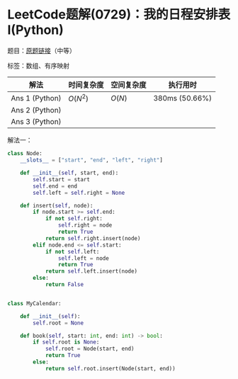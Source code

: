 # LeetCode题解(0729)：我的日程安排表I(Python)

题目：[原题链接](https://leetcode-cn.com/problems/my-calendar-i/)（中等）

标签：数组、有序映射

| 解法           | 时间复杂度 | 空间复杂度 | 执行用时       |
| -------------- | ---------- | ---------- | -------------- |
| Ans 1 (Python) | $O(N^2)$   | $O(N)$     | 380ms (50.66%) |
| Ans 2 (Python) |            |            |                |
| Ans 3 (Python) |            |            |                |

解法一：

```python
class Node:
    __slots__ = ["start", "end", "left", "right"]

    def __init__(self, start, end):
        self.start = start
        self.end = end
        self.left = self.right = None

    def insert(self, node):
        if node.start >= self.end:
            if not self.right:
                self.right = node
                return True
            return self.right.insert(node)
        elif node.end <= self.start:
            if not self.left:
                self.left = node
                return True
            return self.left.insert(node)
        else:
            return False


class MyCalendar:

    def __init__(self):
        self.root = None

    def book(self, start: int, end: int) -> bool:
        if self.root is None:
            self.root = Node(start, end)
            return True
        else:
            return self.root.insert(Node(start, end))
```

